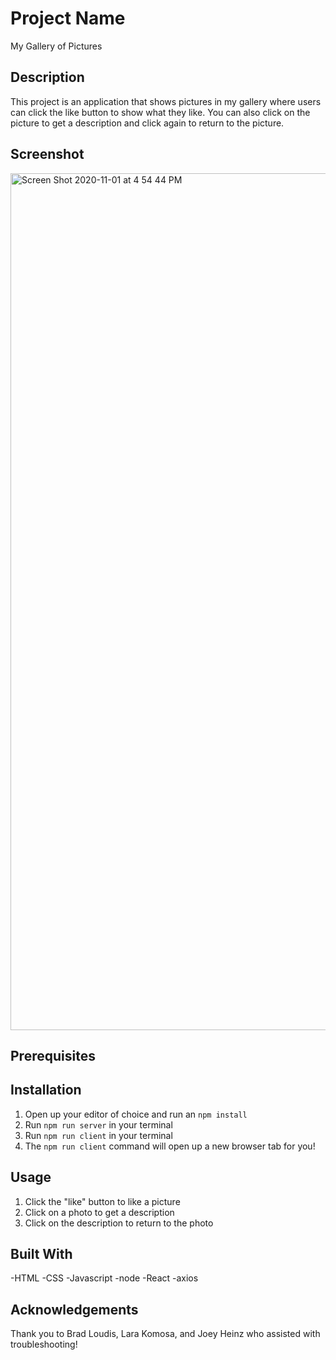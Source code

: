 # Project Name

My Gallery of Pictures

## Description

This project is an application that shows pictures in my gallery where users can click the like button to show what they like. You can also click on the picture to get a description and click again to return to the picture.

## Screenshot

<img width="1371" alt="Screen Shot 2020-11-01 at 4 54 44 PM" src="https://user-images.githubusercontent.com/69406113/97817885-baba2200-1c64-11eb-8a6d-eee9367442b6.png">

## Prerequisites

## Installation

1. Open up your editor of choice and run an `npm install`
2. Run `npm run server` in your terminal
3. Run `npm run client` in your terminal
4. The `npm run client` command will open up a new browser tab for you!

## Usage

1. Click the "like" button to like a picture
2. Click on a photo to get a description
3. Click on the description to return to the photo

## Built With

-HTML
-CSS
-Javascript
-node
-React
-axios

## Acknowledgements

Thank you to Brad Loudis, Lara Komosa, and Joey Heinz who assisted with troubleshooting!
